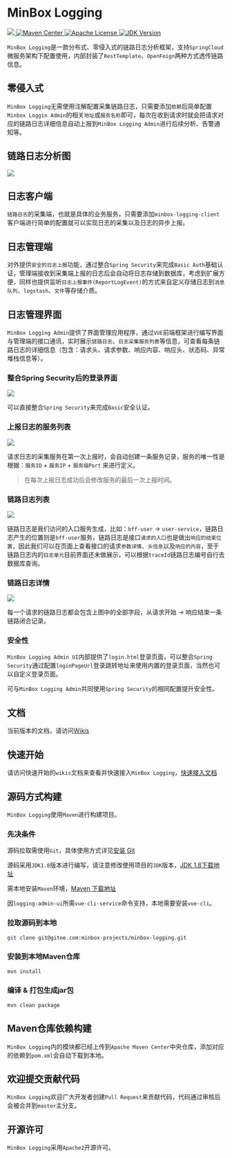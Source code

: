 # MinBox Logging

<p align="left">
   <a href="https://gitter.im/api-boot/minbox-logging?utm_source=badge&utm_medium=badge&utm_campaign=pr-badge">
     <img src="https://badges.gitter.im/api-boot/minbox-logging.svg" alt"Gitter">
  </a>
    <a href="https://search.maven.org/search?q=a:minbox-logging">
        <img src="https://img.shields.io/maven-central/v/org.minbox.framework/minbox-logging.svg?label=Maven%20Central" alt="Maven Center">
    </a>
    <a href="https://github.com/weibocom/motan/blob/master/LICENSE">
        <img src="https://img.shields.io/badge/License-Apache%202.0-green.svg" alt="Apache License">
    </a>
    <a href="#">
        <img src="https://img.shields.io/badge/JDK-1.8+-green.svg" alt="JDK Version">
  </a>
</p>

`MinBox Logging`是一款分布式、零侵入式的链路日志分析框架，支持`SpringCloud`微服务架构下配置使用，内部封装了`RestTemplate`、`OpenFeign`两种方式透传链路信息。

## 零侵入式

`MinBox Logging`无需使用注解配置采集链路日志，只需要添加`依赖`后简单配置`Minbox Loggin Admin`的相关`地址`或`服务名称`即可，每次在收到请求时就会把请求对应的链路日志详细信息自动上报到`MinBox Logging Admin`进行后续分析、告警通知等。

## 链路日志分析图

![](http://apiboot.minbox.io/img/logging/minbox-logging-trace.png)

## 日志客户端

`链路日志`的采集端，也就是具体的业务服务，只需要添加`minbox-logging-client`客户端进行简单的配置就可以实现日志的采集以及日志的异步上报。

## 日志管理端

对外提供`安全的日志上报`功能，通过整合`Spring Security`来完成`Basic Auth`基础认证，管理端接收到采集端上报的日志后会自动将日志存储到数据库，考虑到扩展方便，同样也提供监听`日志上报事件(ReportLogEvent)`的方式来自定义存储日志到`消息队列`、`logstash`、`文件`等存储介质。

## 日志管理界面

`MinBox Logging Admin`提供了界面管理应用程序，通过`VUE`前端框架进行编写界面与管理端的接口通讯，实时展示`链路日志`、`日志采集服务列表`等信息，可查看每条链路日志的详细信息（包含：请求头、请求参数、响应内容、响应头、状态码、异常堆栈信息等）。

### 整合Spring Security后的登录界面

![](http://apiboot.minbox.io/img/logging/logging-admin-login.png)

可以直接整合`Spring Security`来完成`Basic`安全认证。

### 上报日志的服务列表

![](http://apiboot.minbox.io/img/logging/logging-admin-service.png)

请求日志的采集服务在第一次上报时，会自动创建一条服务记录，服务的唯一性是根据：`服务ID` + `服务IP` + `服务端Port` 来进行定义。

> 在每次上报日志成功后会修改服务的最后一次上报时间。

### 链路日志列表

![](http://apiboot.minbox.io/img/logging/logging-admin-logs.png)

链路日志是我们访问的入口服务生成，比如：`bff-user` -> `user-service`，链路日志产生的位置则是`bff-user`服务，链路日志是接口`请求的入口`也是做出`响应的结束位置`，因此我们可以在页面上查看接口的请求`参数详情`、`头信息`以及`响应的内容`，至于链路日志内的`日志单元`目前界面还未做展示，可以根据`traceId`链路日志编号自行去数据库查询。

### 链路日志详情

![](http://apiboot.minbox.io/img/logging/logging-admin-log-detail.png)

每一个请求的链路日志都会包含上图中的全部字段，从请求开始 -> 响应结束一条链路闭合记录。

### 安全性

`MinBox Logging Admin UI`内部提供了`login.html`登录页面，可以整合`Spring Security`通过配置`loginPageUrl`登录跳转地址来使用内置的登录页面，当然也可以自定义登录页面。

可与`MinBox Logging Admin`共同使用`Spring Security`的相同配置提升安全性。

## 文档

当前版本的文档，请访问<a href="https://gitee.com/minbox-projects/minbox-logging/wikis" target="_blank">Wikis</a>

## 快速开始

请访问快速开始的`wikis`文档来查看并快速接入`MinBox Logging`，<a href="https://gitee.com/minbox-projects/minbox-logging/wikis" target="_blank">快速接入文档</a>

## 源码方式构建

`MinBox Logging`使用`Maven`进行构建项目。

### 先决条件

源码拉取需使用`Git`，具体使用方式详见[安装 Git](https://help.github.com/en/articles/set-up-git)

源码采用`JDK1.8`版本进行编写，请注意修改使用项目的`JDK`版本，[JDK 1.8下载地址](https://www.oracle.com/technetwork/java/javase/downloads/index.html)

需本地安装`Maven`环境，[Maven 下载地址](https://maven.apache.org/download.cgi)

因`logging-admin-ui`所需`vue-cli-service`命令支持，本地需要安装`vue-cli`。

### 拉取源码到本地

```sh
git clone git@gitee.com:minbox-projects/minbox-logging.git
```

### 安装到本地Maven仓库

```sh
mvn install
```

### 编译 & 打包生成jar包 

```sh
mvn clean package
```

## Maven仓库依赖构建

`MinBox Logging`内的模块都已经上传到`Apache Maven Center`中央仓库，添加对应的依赖到`pom.xml`会自动下载到本地。

## 欢迎提交贡献代码

`MinBox Logging`欢迎广大开发者创建`Pull Request`来贡献代码，代码通过审核后会被合并到`master`主分支。

## 开源许可

`MinBox Logging`采用`Apache2`开源许可。